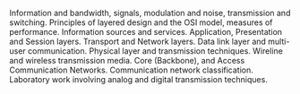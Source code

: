 Information and bandwidth, signals, modulation and noise, transmission and switching. Principles of layered design and the OSI model, measures of performance. Information sources and services. Application, Presentation and Session layers. Transport and Network layers. Data link layer and multi-user communication. Physical layer and transmission techniques. Wireline and wireless transmission media. Core (Backbone), and Access Communication Networks. Communication network classification. Laboratory work involving analog and digital transmission techniques.
